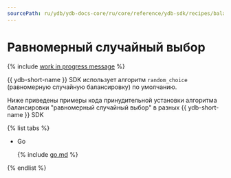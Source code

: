 ```yaml
---
sourcePath: ru/ydb/ydb-docs-core/ru/core/reference/ydb-sdk/recipes/balancing/_includes/random_choice.md
---
```

# Равномерный случайный выбор

{% include [work in progress message](../../_includes/addition.md) %}

{{ ydb-short-name }} SDK использует алгоритм `random_choice` (равномерную случайную балансировку) по умолчанию.

Ниже приведены примеры кода принудительной установки алгоритма балансировки "равномерный случайный выбор" в разных {{ ydb-short-name }} SDK

{% list tabs %}

- Go


  {% include [go.md](random_choice/go.md) %}


{% endlist %}
